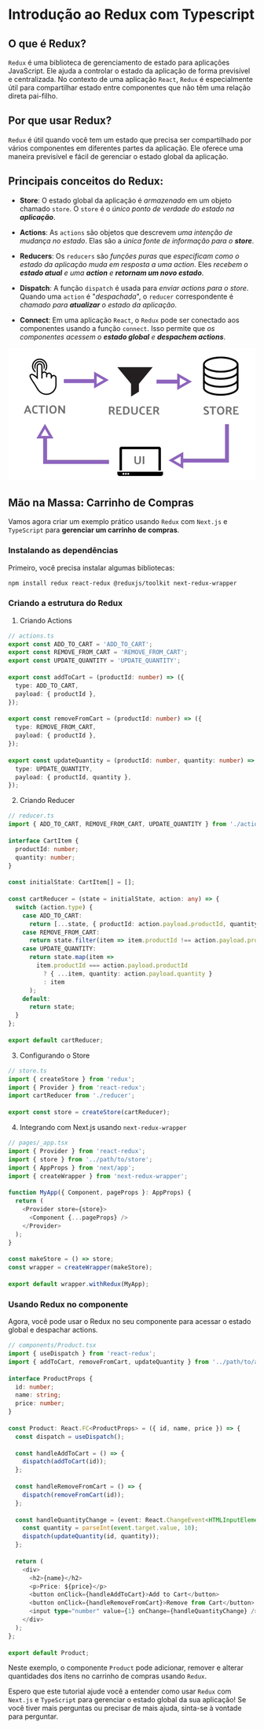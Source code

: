 # Introdução ao Redux com Typescript

## O que é Redux?

`Redux` é uma biblioteca de gerenciamento de estado para aplicações JavaScript. Ele ajuda a controlar o estado da aplicação de forma previsível e centralizada. No contexto de uma aplicação `React`, `Redux` é especialmente útil para compartilhar estado entre componentes que não têm uma relação direta pai-filho.

## Por que usar Redux?

`Redux` é útil quando você tem um estado que precisa ser compartilhado por vários componentes em diferentes partes da aplicação. Ele oferece uma maneira previsível e fácil de gerenciar o estado global da aplicação.

## Principais conceitos do Redux:

- **Store**: O estado global da aplicação é *armazenado* em um objeto chamado `store`. O `store` é o _único ponto de verdade do estado na **aplicação**_.

- **Actions**: As `actions` são objetos que descrevem *uma intenção de mudança no estado*. Elas são a _única fonte de informação para o **store**_.

- **Reducers**: Os `reducers` são *funções puras* que *especificam como o estado da aplicação muda em resposta a uma action*. Eles _recebem o **estado atual** e uma **action** e **retornam um novo estado**_.

- **Dispatch**: A função `dispatch` é usada para _enviar actions para o store_. Quando uma `action` é "*despachada*", o `reducer` correspondente é _chamado para **atualizar** o estado da aplicação_.

- **Connect**: Em uma aplicação `React`, o `Redux` pode ser conectado aos componentes usando a função `connect`. Isso permite que _os componentes acessem o **estado global** e **despachem actions**_.

![Redux Archteture](image.png)

## Mão na Massa: Carrinho de Compras

Vamos agora criar um exemplo prático usando `Redux` com `Next.js` e `TypeScript` para **gerenciar um carrinho de compras**.

### Instalando as dependências

Primeiro, você precisa instalar algumas bibliotecas:

```bash
npm install redux react-redux @reduxjs/toolkit next-redux-wrapper
```

### Criando a estrutura do Redux

1. Criando Actions

```typescript
// actions.ts
export const ADD_TO_CART = 'ADD_TO_CART';
export const REMOVE_FROM_CART = 'REMOVE_FROM_CART';
export const UPDATE_QUANTITY = 'UPDATE_QUANTITY';

export const addToCart = (productId: number) => ({
  type: ADD_TO_CART,
  payload: { productId },
});

export const removeFromCart = (productId: number) => ({
  type: REMOVE_FROM_CART,
  payload: { productId },
});

export const updateQuantity = (productId: number, quantity: number) => ({
  type: UPDATE_QUANTITY,
  payload: { productId, quantity },
});
```

2. Criando Reducer

```typescript
// reducer.ts
import { ADD_TO_CART, REMOVE_FROM_CART, UPDATE_QUANTITY } from './actions';

interface CartItem {
  productId: number;
  quantity: number;
}

const initialState: CartItem[] = [];

const cartReducer = (state = initialState, action: any) => {
  switch (action.type) {
    case ADD_TO_CART:
      return [...state, { productId: action.payload.productId, quantity: 1 }];
    case REMOVE_FROM_CART:
      return state.filter(item => item.productId !== action.payload.productId);
    case UPDATE_QUANTITY:
      return state.map(item =>
        item.productId === action.payload.productId
          ? { ...item, quantity: action.payload.quantity }
          : item
      );
    default:
      return state;
  }
};

export default cartReducer;
```

3. Configurando o Store
   
```typescript
// store.ts
import { createStore } from 'redux';
import { Provider } from 'react-redux';
import cartReducer from './reducer';

export const store = createStore(cartReducer);
```

4. Integrando com Next.js usando `next-redux-wrapper`
 
```typescript
// pages/_app.tsx
import { Provider } from 'react-redux';
import { store } from '../path/to/store';
import { AppProps } from 'next/app';
import { createWrapper } from 'next-redux-wrapper';

function MyApp({ Component, pageProps }: AppProps) {
  return (
    <Provider store={store}>
      <Component {...pageProps} />
    </Provider>
  );
}

const makeStore = () => store;
const wrapper = createWrapper(makeStore);

export default wrapper.withRedux(MyApp);
```

### Usando Redux no componente

Agora, você pode usar o Redux no seu componente para acessar o estado global e despachar actions.

```typescript
// components/Product.tsx
import { useDispatch } from 'react-redux';
import { addToCart, removeFromCart, updateQuantity } from '../path/to/actions';

interface ProductProps {
  id: number;
  name: string;
  price: number;
}

const Product: React.FC<ProductProps> = ({ id, name, price }) => {
  const dispatch = useDispatch();

  const handleAddToCart = () => {
    dispatch(addToCart(id));
  };

  const handleRemoveFromCart = () => {
    dispatch(removeFromCart(id));
  };

  const handleQuantityChange = (event: React.ChangeEvent<HTMLInputElement>) => {
    const quantity = parseInt(event.target.value, 10);
    dispatch(updateQuantity(id, quantity));
  };

  return (
    <div>
      <h2>{name}</h2>
      <p>Price: ${price}</p>
      <button onClick={handleAddToCart}>Add to Cart</button>
      <button onClick={handleRemoveFromCart}>Remove from Cart</button>
      <input type="number" value={1} onChange={handleQuantityChange} />
    </div>
  );
};

export default Product;
```

Neste exemplo, o componente `Product` pode adicionar, remover e alterar quantidades dos itens no carrinho de compras usando `Redux`.

Espero que este tutorial ajude você a entender como usar `Redux` com `Next.js` e `TypeScript` para gerenciar o estado global da sua aplicação! Se você tiver mais perguntas ou precisar de mais ajuda, sinta-se à vontade para perguntar.